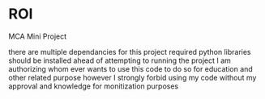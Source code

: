 # ROI
MCA Mini Project

there are multiple dependancies for this project
required python libraries should be installed ahead of attempting to running the project
I am authorizing whom ever wants to use this code to do so for education and other related purpose
however I strongly forbid using my code without my approval and knowledge for monitization purposes
